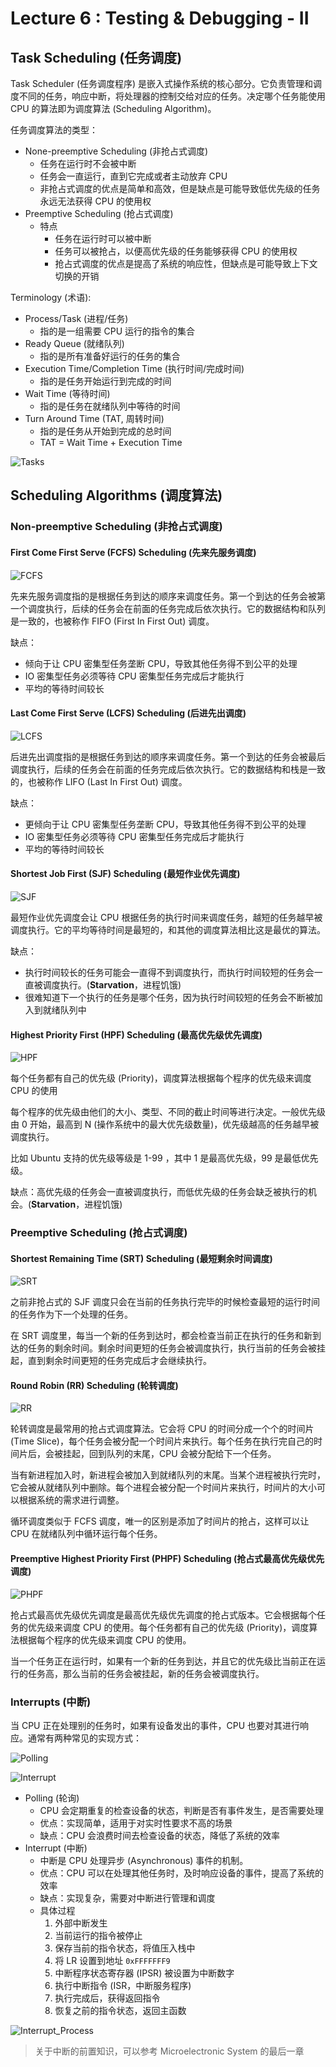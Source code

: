 # Lecture 6 : Testing & Debugging - II

## Task Scheduling (任务调度)

Task Scheduler (任务调度程序) 是嵌入式操作系统的核心部分。它负责管理和调度不同的任务，响应中断，将处理器的控制交给对应的任务。决定哪个任务能使用 CPU 的算法即为调度算法 (Scheduling Algorithm)。

任务调度算法的类型：

- None-preemptive Scheduling (非抢占式调度)
  - 任务在运行时不会被中断
  - 任务会一直运行，直到它完成或者主动放弃 CPU
  - 非抢占式调度的优点是简单和高效，但是缺点是可能导致低优先级的任务永远无法获得 CPU 的使用权
- Preemptive Scheduling (抢占式调度)
  - 特点
    - 任务在运行时可以被中断
    - 任务可以被抢占，以便高优先级的任务能够获得 CPU 的使用权
    - 抢占式调度的优点是提高了系统的响应性，但缺点是可能导致上下文切换的开销

Terminology (术语):

- Process/Task (进程/任务)
  - 指的是一组需要 CPU 运行的指令的集合
- Ready Queue (就绪队列)
  - 指的是所有准备好运行的任务的集合
- Execution Time/Completion Time (执行时间/完成时间)
  - 指的是任务开始运行到完成的时间
- Wait Time (等待时间)
  - 指的是任务在就绪队列中等待的时间
- Turn Around Time (TAT, 周转时间)
  - 指的是任务从开始到完成的总时间
  - TAT = Wait Time + Execution Time

![Tasks](Lecture6.assets/1743410326217.png)

## Scheduling Algorithms (调度算法)

### Non-preemptive Scheduling (非抢占式调度)

#### First Come First Serve (FCFS) Scheduling (先来先服务调度)

![FCFS](Lecture6.assets/1743410706626.png)

先来先服务调度指的是根据任务到达的顺序来调度任务。第一个到达的任务会被第一个调度执行，后续的任务会在前面的任务完成后依次执行。它的数据结构和队列是一致的，也被称作 FIFO (First In First Out) 调度。

缺点：

- 倾向于让 CPU 密集型任务垄断 CPU，导致其他任务得不到公平的处理
- IO 密集型任务必须等待 CPU 密集型任务完成后才能执行
- 平均的等待时间较长

#### Last Come First Serve (LCFS) Scheduling (后进先出调度)

![LCFS](Lecture6.assets/1743410963671.png)

后进先出调度指的是根据任务到达的顺序来调度任务。第一个到达的任务会被最后调度执行，后续的任务会在前面的任务完成后依次执行。它的数据结构和栈是一致的，也被称作 LIFO (Last In First Out) 调度。

缺点：

- 更倾向于让 CPU 密集型任务垄断 CPU，导致其他任务得不到公平的处理
- IO 密集型任务必须等待 CPU 密集型任务完成后才能执行
- 平均的等待时间较长

#### Shortest Job First (SJF) Scheduling (最短作业优先调度)

![SJF](Lecture6.assets/1743411323166.png)

最短作业优先调度会让 CPU 根据任务的执行时间来调度任务，越短的任务越早被调度执行。它的平均等待时间是最短的，和其他的调度算法相比这是最优的算法。

缺点：

- 执行时间较长的任务可能会一直得不到调度执行，而执行时间较短的任务会一直被调度执行。(**Starvation**，进程饥饿)
- 很难知道下一个执行的任务是哪个任务，因为执行时间较短的任务会不断被加入到就绪队列中

#### Highest Priority First (HPF) Scheduling (最高优先级优先调度)

![HPF](Lecture6.assets/1743411518287.png)

每个任务都有自己的优先级 (Priority)，调度算法根据每个程序的优先级来调度 CPU 的使用

每个程序的优先级由他们的大小、类型、不同的截止时间等进行决定。一般优先级由 0 开始，最高到 N (操作系统中的最大优先级数量)，优先级越高的任务越早被调度执行。

比如 Ubuntu 支持的优先级等级是 1-99 ，其中 1 是最高优先级，99 是最低优先级。

缺点：高优先级的任务会一直被调度执行，而低优先级的任务会缺乏被执行的机会。(**Starvation**，进程饥饿)

### Preemptive Scheduling (抢占式调度)

#### Shortest Remaining Time (SRT) Scheduling (最短剩余时间调度)

![SRT](Lecture6.assets/1743411951920.png)

之前非抢占式的 SJF 调度只会在当前的任务执行完毕的时候检查最短的运行时间的任务作为下一个处理的任务。

在 SRT 调度里，每当一个新的任务到达时，都会检查当前正在执行的任务和新到达的任务的剩余时间。剩余时间更短的任务会被调度执行，执行当前的任务会被挂起，直到剩余时间更短的任务完成后才会继续执行。

#### Round Robin (RR) Scheduling (轮转调度)

![RR](Lecture6.assets/1743412547636.png)

轮转调度是最常用的抢占式调度算法。它会将 CPU 的时间分成一个个的时间片 (Time Slice)，每个任务会被分配一个时间片来执行。每个任务在执行完自己的时间片后，会被挂起，回到队列的末尾，CPU 会被分配给下一个任务。

当有新进程加入时，新进程会被加入到就绪队列的末尾。当某个进程被执行完时，它会被从就绪队列中删除。每个进程会被分配一个时间片来执行，时间片的大小可以根据系统的需求进行调整。

循环调度类似于 FCFS 调度，唯一的区别是添加了时间片的抢占，这样可以让 CPU 在就绪队列中循环运行每个任务。

#### Preemptive Highest Priority First (PHPF) Scheduling (抢占式最高优先级优先调度)

![PHPF](Lecture6.assets/1743413143438.png)

抢占式最高优先级优先调度是最高优先级优先调度的抢占式版本。它会根据每个任务的优先级来调度 CPU 的使用。每个任务都有自己的优先级 (Priority)，调度算法根据每个程序的优先级来调度 CPU 的使用。

当一个任务正在运行时，如果有一个新的任务到达，并且它的优先级比当前正在运行的任务高，那么当前的任务会被挂起，新的任务会被调度执行。

### Interrupts (中断)

当 CPU 正在处理别的任务时，如果有设备发出的事件，CPU 也要对其进行响应。通常有两种常见的实现方式：

![Polling](Lecture6.assets/1743413972191.png)

![Interrupt](Lecture6.assets/1743413994523.png)

- Polling (轮询)
  - CPU 会定期重复的检查设备的状态，判断是否有事件发生，是否需要处理
  - 优点：实现简单，适用于对实时性要求不高的场景
  - 缺点：CPU 会浪费时间去检查设备的状态，降低了系统的效率
- Interrupt (中断)
  - 中断是 CPU 处理异步 (Asynchronous) 事件的机制。
  - 优点：CPU 可以在处理其他任务时，及时响应设备的事件，提高了系统的效率
  - 缺点：实现复杂，需要对中断进行管理和调度
  - 具体过程
    1. 外部中断发生
    2. 当前运行的指令被停止
    3. 保存当前的指令状态，将值压入栈中
    4. 将 LR 设置到地址 `0xFFFFFFF9`
    5. 中断程序状态寄存器 (IPSR) 被设置为中断数字
    6. 执行中断指令 (ISR，中断服务程序)
    7. 执行完成后，获得返回指令
    8. 恢复之前的指令状态，返回主函数

![Interrupt_Process](Lecture6.assets/1743414037131.png)

> 关于中断的前置知识，可以参考 Microelectronic System 的最后一章
